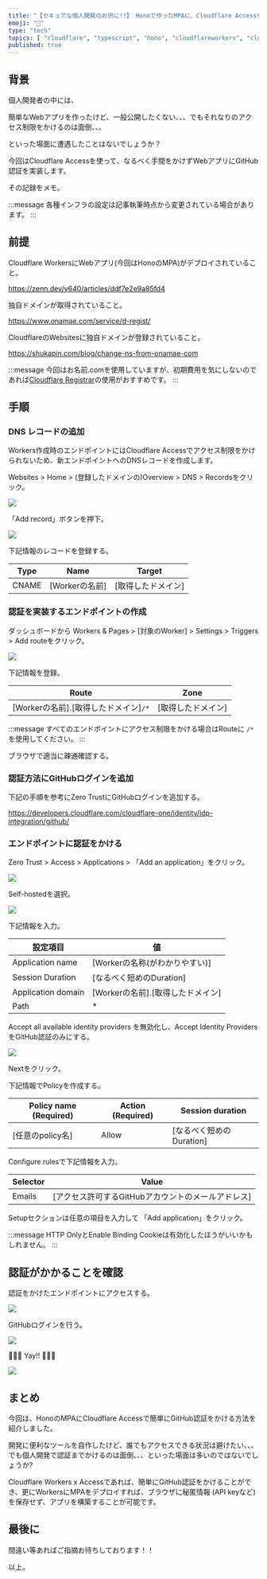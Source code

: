 ```yaml
---
title: "【セキュアな個人開発のお供に!!】 Honoで作ったMPAに、Cloudflare Accessを使って簡単に認証をかける"
emoji: "🔐"
type: "tech"
topics: [ "cloudflare", "typescript", "hono", "cloudflareworkers", "cloudflareaccess"]
published: true
---
```


## 背景

個人開発者の中には、

簡単なWebアプリを作ったけど、一般公開したくない、、、でもそれなりのアクセス制限をかけるのは面倒、、、

といった場面に遭遇したことはないでしょうか？

今回はCloudflare Accessを使って、なるべく手間をかけずWebアプリにGitHub認証を実装します。

その記録をメモ。

:::message
各種インフラの設定は記事執筆時点から変更されている場合があります。
:::

## 前提

Cloudflare WorkersにWebアプリ(今回はHonoのMPA)がデプロイされていること。

https://zenn.dev/y640/articles/ddf7e2e9a85fd4

独自ドメインが取得されていること。

https://www.onamae.com/service/d-regist/

CloudflareのWebsitesに独自ドメインが登録されていること。

https://shukapin.com/blog/change-ns-from-onamae-com

:::message
今回はお名前.comを使用していますが、初期費用を気にしないのであれば[Cloudflare Registrar](https://www.cloudflare.com/ja-jp/products/registrar/)の使用がおすすめです。
:::

## 手順

### DNS レコードの追加

Workers作成時のエンドポイントにはCloudflare Accessでアクセス制限をかけられないため、新エンドポイントへのDNSレコードを作成します。

Websites > Home > (登録したドメインの)Overview > DNS > Recordsをクリック。

![](/images/cloudflare-workers-with-cloudflare-access/move-to-dns-records.png)

「Add record」ボタンを押下。

![](/images/cloudflare-workers-with-cloudflare-access/add-dns-records.png)

下記情報のレコードを登録する。

| Type  | Name        | Target     |
|-------|-------------|------------|
| CNAME | [Workerの名前] | [取得したドメイン] |

### 認証を実装するエンドポイントの作成

ダッシュボードから Workers & Pages > [対象のWorker] > Settings > Triggers > Add routeをクリック。

![](/images/cloudflare-workers-with-cloudflare-access/move-to-route.png)

下記情報を登録。

| Route                      | Zone       |
|----------------------------|------------|
| [Workerの名前].[取得したドメイン]`/*` | [取得したドメイン] |

:::message
すべてのエンドポイントにアクセス制限をかける場合はRouteに `/*`を使用してください。
:::

ブラウザで適当に疎通確認する。

### 認証方法にGitHubログインを追加

下記の手順を参考にZero TrustにGitHubログインを追加する。

https://developers.cloudflare.com/cloudflare-one/identity/idp-integration/github/

### エンドポイントに認証をかける

Zero Trust > Access > Applications > 「Add an application」をクリック。

![](/images/cloudflare-workers-with-cloudflare-access/move-to-access-applications.png)

Self-hostedを選択。

![](/images/cloudflare-workers-with-cloudflare-access/select-self-hosted.png)

下記情報を入力。

| 設定項目               | 値                      |
|--------------------|------------------------|
| Application name   | [Workerの名称(がわかりやすい)]   |
| Session Duration   | [なるべく短めのDuration]      |
| Application domain | [Workerの名前].[取得したドメイン] |
| Path               | *                      |


Accept all available identity providers を無効化し、Accept Identity Providers をGitHub認証のみにする。

![](/images/cloudflare-workers-with-cloudflare-access/add-identity-providers.png)

Nextをクリック。

下記情報でPolicyを作成する。

| Policy name (Required) | Action (Required) | Session duration  |
|------------------------|-------------------|-------------------|
| [任意のpolicy名]           | Allow             | [なるべく短めのDuration] |

Configure rulesで下記情報を入力。

| Selector | Value                         |
|----------|-------------------------------|
| Emails   | [アクセス許可するGitHubアカウントのメールアドレス] |

Setupセクションは任意の項目を入力して 「Add application」をクリック。

:::message
HTTP OnlyとEnable Binding Cookieは有効化したほうがいいかもしれません。
:::

## 認証がかかることを確認

認証をかけたエンドポイントにアクセスする。

![](/images/cloudflare-workers-with-cloudflare-access/signin-access.png)

GitHubログインを行う。

![](/images/cloudflare-workers-with-cloudflare-access/signin-with-github.png)

🎉🎉🎉 Yay!! 🎉🎉🎉

![](/images/cloudflare-workers-with-cloudflare-access/logined.png)

## まとめ

今回は、HonoのMPAにCloudflare Accessで簡単にGitHub認証をかける方法を紹介しました。

開発に便利なツールを自作したけど、誰でもアクセスできる状況は避けたい、、、でも個人開発で認証までかけるのは面倒、、、といった場面は多いのではないでしょうか?

Cloudflare Workers x Accessであれば、簡単にGitHub認証をかけることができ、更にWorkersにMPAをデプロイすれば、ブラウザに秘匿情報 (API keyなど)を保存せず、アプリを構築することが可能です。

## 最後に

間違い等あればご指摘お待ちしております！！

以上。
